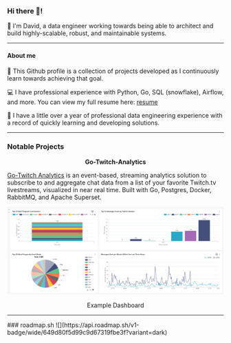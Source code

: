 

### Hi there 👋!
🔭 I'm David, a data engineer working towards being able to architect and build highly-scalable, robust, and maintainable systems.

<!--
**DavidJS01/DavidJS01** is a ✨ _special_ ✨ repository because its `README.md` (this file) appears on your GitHub profile.

Here are some ideas to get you started:

-  I’m currently working on ...
- 🌱 I’m currently learning ...
- 👯 I’m looking to collaborate on ...
- 🤔 I’m looking for help with ...
- 💬 Ask me about ...
- 📫 How to reach me: ...
- 😄 Pronouns: ...
- ⚡ Fun fact: ...
-->
---
#### About me
💬 This Github profile is a collection of projects developed as I continuously learn towards achieving that goal.

💻 I have professional experience with Python, Go, SQL (snowflake), Airflow, and more. You can view my full resume here: [resume](resume/resume.pdf)

🌱 I have a little over a year of professional data engineering experience with a record of quickly learning and developing solutions.

---

### Notable Projects

<p style="text-align: center;"> <strong> Go-Twitch-Analytics</strong></p>

[Go-Twitch Analytics](https://github.com/DavidJS01/goTwitch-Analytics) is an event-based, streaming analytics solution to subscribe to and aggregate chat data from a list of your favorite Twitch.tv livestreams, visualized in near real time. Built with Go, Postgres, Docker, RabbitMQ, and Apache Superset.

![](assets/example_dashboard.png)
<p align="center">Example Dashboard</p>

<hr>
### roadmap.sh
![](https://api.roadmap.sh/v1-badge/wide/649d80f5d99c9d67319fbe3f?variant=dark)
